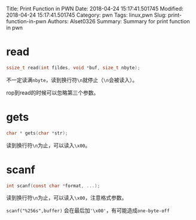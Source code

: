 Title: Print Function in PWN
Date: 2018-04-24 15:17:41.501745
Modified: 2018-04-24 15:17:41.501745
Category: pwn
Tags: linux,pwn
Slug: print-function-in-pwn
Authors: Alset0326
Summary: Summary for print function in pwn

# read

```c
ssize_t read(int fildes, void *buf, size_t nbyte);
```

不一定读满`nbyte`，读到换行符`\n`就停止（`\n`会被读入）。

rop到read的时候可以忽略第三个参数。

# gets

```c
char * gets(char *str);
```

读到换行符`\n`为止，可以读入`\x00`。

# scanf

```c
int scanf(const char *format, ...);
```

读到换行符`\n`为止，可以读入`\x00`，注意格式参数。

`scanf("%256s",buffer)` 会在最后加`'\x00'`，有可能造成`one-byte-off`
